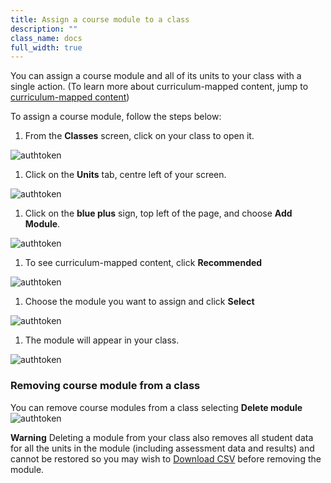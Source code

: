 ```yaml
---
title: Assign a course module to a class
description: ""
class_name: docs
full_width: true
---
```



You can assign a course module and all of its units to your class with a single action. (To learn more about curriculum-mapped content, jump to [curriculum-mapped content](/docs/misc/schoolscontent))

To assign a course module, follow the steps below:

1. From the **Classes** screen, click on your class to open it. 
<img alt="authtoken" src="/img/docs/manage_classes/year_10_class.png" class="simple"/>

1.  Click on the **Units** tab, centre left of your screen.
<img alt="authtoken" src="/img/docs/manage_classes/units_tab.png" class="simple"/>

1. Click on the **blue plus** sign, top left of the page, and choose **Add Module**.
<img alt="authtoken" src="/img/docs/manage_classes/blue_plus.png" class="simple"/>

1. To see curriculum-mapped content, click **Recommended** 
<img alt="authtoken" src="/img/docs/manage_classes/assigning_cm_content/recommended_tab.png" class="simple"/>

1. Choose the module you want to assign and click **Select** 
<img alt="authtoken" src="/img/docs/manage_classes/assigning_cm_content/select_module.png" class="simple"/>

1. The module will appear in your class. 
<img alt="authtoken" src="/img/docs/manage_classes/assigning_cm_content/module_in_class.png" class="simple"/>

### Removing course module from a class

You can remove course modules from a class selecting **Delete module**
<img alt="authtoken" src="/img/docs/manage_classes/deletemodule.png" class="simple"/>

**Warning**
Deleting a module from your class also removes all student data for all the units in the module (including assessment data and results) and cannot be restored so you may wish to [Download CSV](/docs/classes/monitor/progress#downloadcsv) before removing the module.




